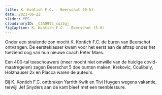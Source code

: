 ```yaml
---
title: K. Kontich F.C. - Beerschot (0-5)
date: 2021-06-22
slider: YES
cloudinaryID: _C2A0993_cqz2gj
figCaption: K. Kontich F.C. - Beerschot (5-0)
---
```

Onder een stralende zon mocht K. Kontich F.C. de buren van Beerschot ontvangen. De eersteklasser kwam voor het eerst aan de aftrap onder het toeziend oog van hun nieuwe coach Peter Maes.

Een 400-tal toeschouwers (meer mocht niet omwille van de huidige covid-maatregelen) zagen Beerschot 5 doelpunten maken: Krekovic, Coulibaly, Holzhauser 2x en Placca waren de auteurs.

Bij K. Kontich F.C. ontbraken Yarrith Kwik en Tivi Huygen wegens vakantie, terwijl Jef Snyders aan de kant bleef met een teenblessure.